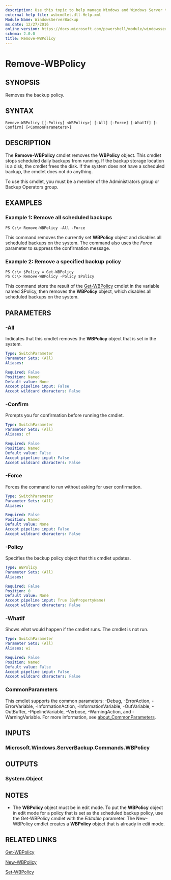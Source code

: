 ```yaml
---
description: Use this topic to help manage Windows and Windows Server technologies with Windows PowerShell.
external help file: wsbcmdlet.dll-Help.xml
Module Name: WindowsServerBackup
ms.date: 12/27/2016
online version: https://docs.microsoft.com/powershell/module/windowsserverbackup/remove-wbpolicy?view=windowsserver2022-ps&wt.mc_id=ps-gethelp
schema: 2.0.0
title: Remove-WBPolicy
---
```


# Remove-WBPolicy

## SYNOPSIS
Removes the backup policy.

## SYNTAX

```
Remove-WBPolicy [[-Policy] <WBPolicy>] [-All] [-Force] [-WhatIf] [-Confirm] [<CommonParameters>]
```

## DESCRIPTION
The **Remove-WBPolicy** cmdlet removes the **WBPolicy** object.
This cmdlet stops scheduled daily backups from running.
If the backup storage location is a disk, the cmdlet frees the disk.
If the system does not have a scheduled backup, the cmdlet does not do anything.

To use this cmdlet, you must be a member of the Administrators group or Backup Operators group.

## EXAMPLES

### Example 1: Remove all scheduled backups
```
PS C:\> Remove-WBPolicy -All -Force
```

This command removes the currently set **WBPolicy** object and disables all scheduled backups on the system.
The command also uses the *Force* parameter to suppress the confirmation message.

### Example 2: Remove a specified backup policy
```
PS C:\> $Policy = Get-WBPolicy
PS C:\> Remove-WBPolicy -Policy $Policy
```

This command store the result of the [Get-WBPolicy](./Get-WBPolicy.md) cmdlet in the variable named $Policy, then removes the **WBPolicy** object, which disables all scheduled backups on the system.

## PARAMETERS

### -All
Indicates that this cmdlet removes the **WBPolicy** object that is set in the system.

```yaml
Type: SwitchParameter
Parameter Sets: (All)
Aliases: 

Required: False
Position: Named
Default value: None
Accept pipeline input: False
Accept wildcard characters: False
```

### -Confirm
Prompts you for confirmation before running the cmdlet.

```yaml
Type: SwitchParameter
Parameter Sets: (All)
Aliases: cf

Required: False
Position: Named
Default value: False
Accept pipeline input: False
Accept wildcard characters: False
```

### -Force
Forces the command to run without asking for user confirmation.

```yaml
Type: SwitchParameter
Parameter Sets: (All)
Aliases: 

Required: False
Position: Named
Default value: None
Accept pipeline input: False
Accept wildcard characters: False
```

### -Policy
Specifies the backup policy object that this cmdlet updates.

```yaml
Type: WBPolicy
Parameter Sets: (All)
Aliases: 

Required: False
Position: 0
Default value: None
Accept pipeline input: True (ByPropertyName)
Accept wildcard characters: False
```

### -WhatIf
Shows what would happen if the cmdlet runs.
The cmdlet is not run.

```yaml
Type: SwitchParameter
Parameter Sets: (All)
Aliases: wi

Required: False
Position: Named
Default value: False
Accept pipeline input: False
Accept wildcard characters: False
```

### CommonParameters
This cmdlet supports the common parameters: -Debug, -ErrorAction, -ErrorVariable, -InformationAction, -InformationVariable, -OutVariable, -OutBuffer, -PipelineVariable, -Verbose, -WarningAction, and -WarningVariable. For more information, see [about_CommonParameters](https://go.microsoft.com/fwlink/?LinkID=113216).

## INPUTS

### Microsoft.Windows.ServerBackup.Commands.WBPolicy

## OUTPUTS

### System.Object

## NOTES
* The **WBPolicy** object must be in edit mode. To put the **WBPolicy** object in edit mode for a policy that is set as the scheduled backup policy, use the Get-WBPolicy cmdlet with the *Editable* parameter. The New-WBPolicy cmdlet creates a **WBPolicy** object that is already in edit mode.

  

## RELATED LINKS

[Get-WBPolicy](./Get-WBPolicy.md)

[New-WBPolicy](./New-WBPolicy.md)

[Set-WBPolicy](./Set-WBPolicy.md)

